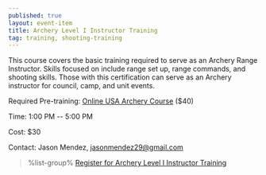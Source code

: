 ```yaml
---
published: true
layout: event-item
title: Archery Level I Instructor Training
tag: training, shooting-training
---
```


This course covers the basic training required to serve as an Archery Range Instructor. Skills focused on include range set up, range commands, and shooting skills. Those with this certification can serve as an Archery instructor for council, camp, and unit events.

Required Pre-training: [Online USA Archery Course](https://www.usarchery.org/coaches/become-a-coach/level-1-instructor-certification) ($40)

Time: 1:00 PM -- 5:00 PM
 
Cost: $30
 
Contact: Jason Mendez, [jasonmendez29@gmail.com](mailto:jasonmendez29@gmail.com)

> %list-group%
> <a href="https://scoutingevent.com/066-96946" class="list-group-item">Register for Archery Level I Instructor Training</a>
